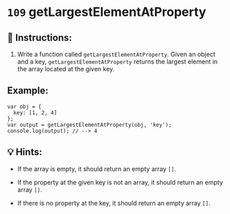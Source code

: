 # `109` getLargestElementAtProperty

## 📝 Instructions:

1. Write a function called `getLargestElementAtProperty`. Given an object and a key, `getLargestElementAtProperty` returns the largest element in the array located at the given key.

## Example:

```Js
var obj = {
  key: [1, 2, 4]
};
var output = getLargestElementAtProperty(obj, 'key');
console.log(output); // --> 4
```

## 💡 Hints:

 + If the array is empty, it should return an empty array `[]`.

+ If the property at the given key is not an array, it should return an empty array `[]`.

+ If there is no property at the key, it should return an empty array `[]`.